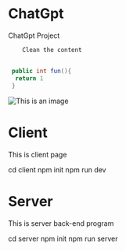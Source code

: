 # ChatGpt
ChatGpt Project

``` Node
    Clean the content
```
## 

``` C#
 public int fun(){
  return 1
 }
```

![This is an image](https://myoctocat.com/assets/images/base-octocat.svg)


# Client
This is client page

cd client
npm init
npm run dev

# Server
This is server back-end program

cd server
npm init
npm run server